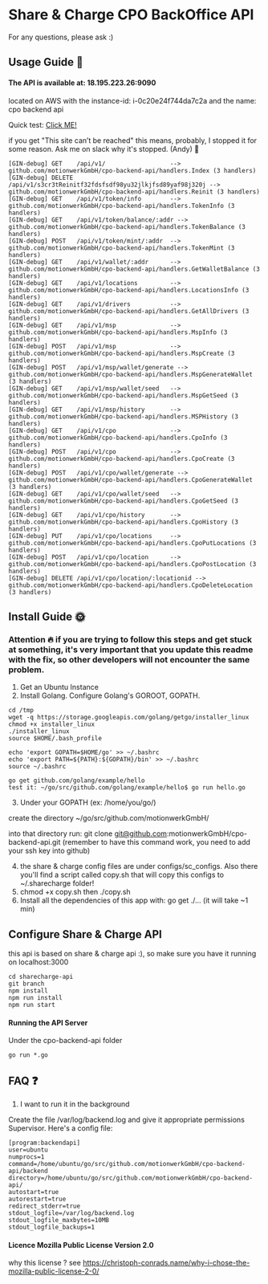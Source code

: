 # Share & Charge CPO BackOffice API

For any questions, please ask :)

## Usage Guide :crystal_ball:

#### The API is available at: 18.195.223.26:9090
located on AWS with the instance-id: i-0c20e24f744da7c2a and the name: cpo backend api

Quick test: <a href="http://18.195.223.26:9090/api/v1/">Click ME!</a>

if you get "This site can’t be reached" this means, probably, I stopped it for some reason. Ask me on slack why it's stopped. (Andy) :palm_tree:


~~~~
[GIN-debug] GET    /api/v1/                  --> github.com/motionwerkGmbH/cpo-backend-api/handlers.Index (3 handlers)
[GIN-debug] DELETE /api/v1/s3cr3tReinitf32fdsfsdf98yu32jlkjfsd89yaf98j320j --> github.com/motionwerkGmbH/cpo-backend-api/handlers.Reinit (3 handlers)
[GIN-debug] GET    /api/v1/token/info        --> github.com/motionwerkGmbH/cpo-backend-api/handlers.TokenInfo (3 handlers)
[GIN-debug] GET    /api/v1/token/balance/:addr --> github.com/motionwerkGmbH/cpo-backend-api/handlers.TokenBalance (3 handlers)
[GIN-debug] POST   /api/v1/token/mint/:addr  --> github.com/motionwerkGmbH/cpo-backend-api/handlers.TokenMint (3 handlers)
[GIN-debug] GET    /api/v1/wallet/:addr      --> github.com/motionwerkGmbH/cpo-backend-api/handlers.GetWalletBalance (3 handlers)
[GIN-debug] GET    /api/v1/locations         --> github.com/motionwerkGmbH/cpo-backend-api/handlers.LocationsInfo (3 handlers)
[GIN-debug] GET    /api/v1/drivers           --> github.com/motionwerkGmbH/cpo-backend-api/handlers.GetAllDrivers (3 handlers)
[GIN-debug] GET    /api/v1/msp               --> github.com/motionwerkGmbH/cpo-backend-api/handlers.MspInfo (3 handlers)
[GIN-debug] POST   /api/v1/msp               --> github.com/motionwerkGmbH/cpo-backend-api/handlers.MspCreate (3 handlers)
[GIN-debug] POST   /api/v1/msp/wallet/generate --> github.com/motionwerkGmbH/cpo-backend-api/handlers.MspGenerateWallet (3 handlers)
[GIN-debug] GET    /api/v1/msp/wallet/seed   --> github.com/motionwerkGmbH/cpo-backend-api/handlers.MspGetSeed (3 handlers)
[GIN-debug] GET    /api/v1/msp/history       --> github.com/motionwerkGmbH/cpo-backend-api/handlers.MSPHistory (3 handlers)
[GIN-debug] GET    /api/v1/cpo               --> github.com/motionwerkGmbH/cpo-backend-api/handlers.CpoInfo (3 handlers)
[GIN-debug] POST   /api/v1/cpo               --> github.com/motionwerkGmbH/cpo-backend-api/handlers.CpoCreate (3 handlers)
[GIN-debug] POST   /api/v1/cpo/wallet/generate --> github.com/motionwerkGmbH/cpo-backend-api/handlers.CpoGenerateWallet (3 handlers)
[GIN-debug] GET    /api/v1/cpo/wallet/seed   --> github.com/motionwerkGmbH/cpo-backend-api/handlers.CpoGetSeed (3 handlers)
[GIN-debug] GET    /api/v1/cpo/history       --> github.com/motionwerkGmbH/cpo-backend-api/handlers.CpoHistory (3 handlers)
[GIN-debug] PUT    /api/v1/cpo/locations     --> github.com/motionwerkGmbH/cpo-backend-api/handlers.CpoPutLocations (3 handlers)
[GIN-debug] POST   /api/v1/cpo/location      --> github.com/motionwerkGmbH/cpo-backend-api/handlers.CpoPostLocation (3 handlers)
[GIN-debug] DELETE /api/v1/cpo/location/:locationid --> github.com/motionwerkGmbH/cpo-backend-api/handlers.CpoDeleteLocation (3 handlers)
~~~~


## Install Guide :sun_with_face:

### Attention :fire: if you are trying to follow this steps and get stuck at something, it's very important that you update this readme with the fix, so other developers will not encounter the same problem.


1. Get an Ubuntu Instance
2. Install Golang. Configure Golang's GOROOT, GOPATH.

~~~~
cd /tmp
wget -q https://storage.googleapis.com/golang/getgo/installer_linux
chmod +x installer_linux 
./installer_linux 
source $HOME/.bash_profile

echo 'export GOPATH=$HOME/go' >> ~/.bashrc 
echo 'export PATH=${PATH}:${GOPATH}/bin' >> ~/.bashrc 
source ~/.bashrc 

go get github.com/golang/example/hello
test it: ~/go/src/github.com/golang/example/hello$ go run hello.go
~~~~

3. Under your GOPATH (ex: /home/you/go/)

create the directory ~/go/src/github.com/motionwerkGmbH/

into that directory run: git clone git@github.com:motionwerkGmbH/cpo-backend-api.git (remember to have this command work, you need to add your ssh key into github)

4. the share & charge config files are under configs/sc_configs. Also there you'll find a script called copy.sh that will copy this configs to ~/.sharecharge folder!
5. chmod +x copy.sh then ./copy.sh
6. Install all the dependencies of this app with: go get ./...  (it will take ~1 min)

## Configure Share & Charge API

this api is based on share & charge api :), so make sure you have it running on localhost:3000

~~~~
cd sharecharge-api
git branch
npm install
npm run install
npm run start
~~~~

#### Running the API Server

Under the cpo-backend-api folder

~~~~
go run *.go
~~~~


## FAQ :question:

1. I want to run it in the background

Create the file /var/log/backend.log and give it appropriate permissions
Supervisor. Here's a config file:

~~~~
[program:backendapi]
user=ubuntu
numprocs=1
command=/home/ubuntu/go/src/github.com/motionwerkGmbH/cpo-backend-api/backend
directory=/home/ubuntu/go/src/github.com/motionwerkGmbH/cpo-backend-api/
autostart=true
autorestart=true
redirect_stderr=true
stdout_logfile=/var/log/backend.log
stdout_logfile_maxbytes=10MB
stdout_logfile_backups=1
~~~~


#### Licence Mozilla Public License Version 2.0

why this license ? see https://christoph-conrads.name/why-i-chose-the-mozilla-public-license-2-0/

